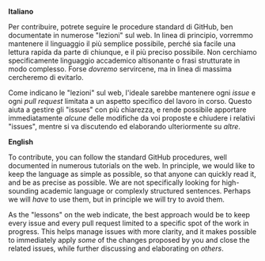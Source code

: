**Italiano**  

Per contribuire, potrete seguire le procedure standard di GitHub, ben documentate in numerose "lezioni" sul web.
In linea di principio, vorremmo mantenere il linguaggio il più semplice possibile, perché sia facile una lettura rapida da parte di chiunque, e il più preciso possibile. Non cerchiamo specificamente linguaggio accademico altisonante o frasi strutturate in modo complesso. Forse *dovremo* servircene, ma in linea di massima cercheremo di evitarlo.

Come indicano le "lezioni" sul web, l'ideale sarebbe mantenere ogni *issue* e ogni *pull request* limitata a un aspetto specifico del lavoro in corso. Questo aiuta a gestire gli "issues" con più chiarezza, e rende possibile apportare immediatamente *alcune* delle modifiche da voi proposte e chiudere i relativi "issues", mentre si va discutendo ed elaborando ulteriormente su *altre*.


**English**  

To contribute, you can follow the standard GitHub procedures, well documented in numerous tutorials on the web.
In principle, we would like to keep the language as simple as possible, so that anyone can quickly read it, and be as precise as possible. We are not specifically looking for high-sounding academic language or complexly structured sentences. Perhaps we will *have* to use them, but in principle we will try to avoid them.

As the "lessons" on the web indicate, the best approach would be to keep every issue and every pull request limited to a specific spot of the work in progress. This helps manage issues with more clarity, and it makes possible to immediately apply *some* of the changes proposed by you and close the related issues, while further discussing and elaborating on *others*.
